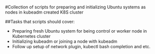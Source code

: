 #Collection of scripts for preparing and initializing Ubuntu systems as nodes in kubeadm created K8S cluster

##Tasks that scripts should cover:

- Preparing fresh Ubuntu system for being control or worker node in Kubernetes cluster
- Initializing kubeadm or joining a node with kubeadm
- Follow up setup of network plugin, kubectl bash completion and etc.
